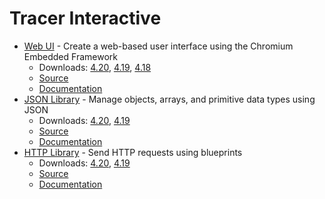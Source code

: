 Tracer Interactive
=============

*  [Web UI](http://tracerinteractive.com/plugins/webui) - Create a web-based user interface using the Chromium Embedded Framework
	*  Downloads: [4.20](https://github.com/tracerinteractive/UnrealEngine/releases/download/4.20.0/WebUI-4.20.zip), [4.19](https://github.com/tracerinteractive/UnrealEngine/releases/download/4.19.0/WebUI-4.19.zip), [4.18](https://www.unrealengine.com/marketplace/web-ui)
	*  [Source](https://github.com/tracerinteractive/UnrealEngine/tree/4.20/Engine/Plugins/Runtime/WebUI)
	*  [Documentation](http://cdn.tracerinteractive.com/webui/documentation.pdf)
*  [JSON Library](http://tracerinteractive.com/plugins/jsonlibrary) - Manage objects, arrays, and primitive data types using JSON
	*  Downloads: [4.20](https://github.com/tracerinteractive/UnrealEngine/releases/download/4.20.0/JsonLibrary-4.20.zip), [4.19](https://github.com/tracerinteractive/UnrealEngine/releases/download/4.19.0/JsonLibrary-4.19.zip)
	*  [Source](https://github.com/tracerinteractive/UnrealEngine/tree/4.20/Engine/Plugins/Messaging/JsonLibrary)
	*  [Documentation](http://cdn.tracerinteractive.com/jsonlibrary/documentation.pdf)
*  [HTTP Library](http://tracerinteractive.com/plugins/httplibrary) - Send HTTP requests using blueprints
	*  Downloads: [4.20](https://github.com/tracerinteractive/UnrealEngine/releases/download/4.20.0/HttpLibrary-4.20.zip), [4.19](https://github.com/tracerinteractive/UnrealEngine/releases/download/4.19.0/HttpLibrary-4.19.zip)
	*  [Source](https://github.com/tracerinteractive/UnrealEngine/tree/4.20/Engine/Plugins/Messaging/HttpLibrary)
	*  [Documentation](http://cdn.tracerinteractive.com/httplibrary/documentation.pdf)

